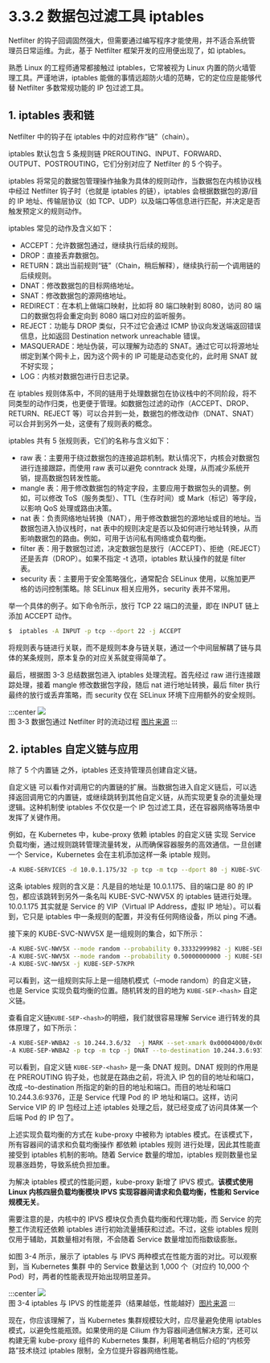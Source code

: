 # 3.3.2 数据包过滤工具 iptables

Netfilter 的钩子回调固然强大，但需要通过编写程序才能使用，并不适合系统管理员日常运维。为此，基于 Netfilter 框架开发的应用便出现了，如 iptables。

熟悉 Linux 的工程师通常都接触过 iptables，它常被视为 Linux 内置的防火墙管理工具。严谨地讲，iptables 能做的事情远超防火墙的范畴，它的定位应是能够代替 Netfilter 多数常规功能的 IP 包过滤工具。

## 1. iptables 表和链

Netfilter 中的钩子在 iptables 中的对应称作“链”（chain）。

iptables 默认包含 5 条规则链 PREROUTING、INPUT、FORWARD、OUTPUT、POSTROUTING，它们分别对应了 Netfilter 的 5 个钩子。

iptables 将常见的数据包管理操作抽象为具体的规则动作，当数据包在内核协议栈中经过 Netfilter 钩子时（也就是 iptables 的链），iptables 会根据数据包的源/目的 IP 地址、传输层协议（如 TCP、UDP）以及端口等信息进行匹配，并决定是否触发预定义的规则动作。

iptables 常见的动作及含义如下：

- ACCEPT：允许数据包通过，继续执行后续的规则。
- DROP：直接丢弃数据包。
- RETURN：跳出当前规则“链”（Chain，稍后解释），继续执行前一个调用链的后续规则。
- DNAT：修改数据包的目标网络地址。
- SNAT：修改数据包的源网络地址。
- REDIRECT：在本机上做端口映射，比如将 80 端口映射到 8080，访问 80 端口的数据包将会重定向到 8080 端口对应的监听服务。
- REJECT：功能与 DROP 类似，只不过它会通过 ICMP 协议向发送端返回错误信息，比如返回 Destination network unreachable 错误。
- MASQUERADE：地址伪装，可以理解为动态的 SNAT。通过它可以将源地址绑定到某个网卡上，因为这个网卡的 IP 可能是动态变化的，此时用 SNAT 就不好实现；
- LOG：内核对数据包进行日志记录。

在 iptables 规则体系中，不同的链用于处理数据包在协议栈中的不同阶段，将不同类型的动作归类，也更便于管理。如数据包过滤的动作（ACCEPT、DROP、RETURN、REJECT 等）可以合并到一处，数据包的修改动作（DNAT、SNAT）可以合并到另外一处，这便有了规则表的概念。

iptables 共有 5 张规则表，它们的名称与含义如下：
 
- raw 表：主要用于绕过数据包的连接追踪机制。默认情况下，内核会对数据包进行连接跟踪，而使用 raw 表可以避免 conntrack 处理，从而减少系统开销，提高数据包转发性能。
- mangle 表：用于修改数据包的特定字段，主要应用于数据包头的调整。例如，可以修改 ToS（服务类型）、TTL（生存时间）或 Mark（标记）等字段，以影响 QoS 处理或路由决策。
- nat 表：负责网络地址转换（NAT），用于修改数据包的源地址或目的地址。当数据包进入协议栈时，nat 表中的规则决定是否以及如何进行地址转换，从而影响数据包的路由。例如，可用于访问私有网络或负载均衡。
- filter 表：用于数据包过滤，决定数据包是放行（ACCEPT）、拒绝（REJECT）还是丢弃（DROP）。如果不指定 -t 选项，iptables 默认操作的就是 filter 表。
- security 表：主要用于安全策略强化，通常配合 SELinux 使用，以施加更严格的访问控制策略。除 SELinux 相关应用外，security 表并不常用。

举一个具体的例子。如下命令所示，放行 TCP 22 端口的流量，即在 INPUT 链上添加 ACCEPT 动作。

```bash
$  iptables -A INPUT -p tcp --dport 22 -j ACCEPT
```

将规则表与链进行关联，而不是规则本身与链关联，通过一个中间层解耦了链与具体的某条规则，原本复杂的对应关系就变得简单了。

最后，根据图 3-3 总结数据包进入 iptables 处理流程。首先经过 raw 进行连接跟踪处理，接着 mangle 修改数据包字段，随后 nat 进行地址转换，最后 filter 执行最终的放行或丢弃策略，而 security 仅在 SELinux 环境下应用额外的安全规则。

:::center
  ![](../assets/Netfilter-packet-flow.svg)<br/>
  图 3-3 数据包通过 Netfilter 时的流动过程 [图片来源](https://en.wikipedia.org/wiki/Netfilter)
:::

## 2. iptables 自定义链与应用

除了 5 个内置链 之外，iptables 还支持管理员创建自定义链。

自定义链 可以看作对调用它的内置链的扩展。当数据包进入自定义链后，可以选择返回调用它的内置链，或继续跳转到其他自定义链，从而实现更复杂的流量处理逻辑。这种机制使 iptables 不仅仅是一个 IP 包过滤工具，还在容器网络等场景中发挥了关键作用。

例如，在 Kubernetes 中，kube-proxy 依赖 iptables 的自定义链 实现 Service 负载均衡，通过规则跳转管理流量转发，从而确保容器服务的高效通信。一旦创建一个 Service，Kubernetes 会在主机添加这样一条 iptable 规则。

```bash
-A KUBE-SERVICES -d 10.0.1.175/32 -p tcp -m tcp --dport 80 -j KUBE-SVC-NWV5X
```
这条 iptables 规则的含义是：凡是目的地址是 10.0.1.175、目的端口是 80 的 IP 包，都应该跳转到另外一条名叫 KUBE-SVC-NWV5X 的 iptables 链进行处理。10.0.1.175 其实就是 Service 的 VIP（Virtual IP Address，虚拟 IP 地址）。可以看到，它只是 iptables 中一条规则的配置，并没有任何网络设备，所以 ping 不通。

接下来的 KUBE-SVC-NWV5X 是一组规则的集合，如下所示：

```bash
-A KUBE-SVC-NWV5X --mode random --probability 0.33332999982 -j KUBE-SEP-WNBA2
-A KUBE-SVC-NWV5X --mode random --probability 0.50000000000 -j KUBE-SEP-X3P26
-A KUBE-SVC-NWV5X -j KUBE-SEP-57KPR
```
可以看到，这一组规则实际上是一组随机模式（–mode random）的自定义链，也是 Service 实现负载均衡的位置。随机转发的目的地为 `KUBE-SEP-<hash>` 自定义链。

查看自定义链`KUBE-SEP-<hash>`的明细，我们就很容易理解 Service 进行转发的具体原理了，如下所示：

```bash
-A KUBE-SEP-WNBA2 -s 10.244.3.6/32  -j MARK --set-xmark 0x00004000/0x00004000
-A KUBE-SEP-WNBA2 -p tcp -m tcp -j DNAT --to-destination 10.244.3.6:9376
```
可以看到，自定义链 `KUBE-SEP-<hash>` 是一条 DNAT 规则。DNAT 规则的作用是在 PREROUTING 钩子处，也就是在路由之前，将流入 IP 包的目的地址和端口，改成 –to-destination 所指定的新的目的地址和端口。而目的地址和端口 10.244.3.6:9376，正是 Service 代理 Pod 的 IP 地址和端口。这样，访问 Service VIP 的 IP 包经过上述 iptables 处理之后，就已经变成了访问具体某一个后端 Pod 的 IP 包了。

上述实现负载均衡的方式在 kube-proxy 中被称为 iptables 模式。在该模式下，所有容器间的请求和负载均衡操作 都依赖 iptables 规则 进行处理，因此其性能直接受到 iptables 机制的影响。随着 Service 数量的增加，iptables 规则数量也呈现暴涨趋势，导致系统负担加重。

为解决 iptables 模式的性能问题，kube-proxy 新增了 IPVS 模式。**该模式使用 Linux 内核四层负载均衡模块 IPVS 实现容器间请求和负载均衡，性能和 Service 规模无关**。

需要注意的是，内核中的 IPVS 模块仅负责负载均衡和代理功能，而 Service 的完整工作流程还依赖 iptables 进行初始流量捕获和过滤。不过，这些 iptables 规则仅用于辅助，其数量相对有限，不会随着 Service 数量增加而指数级膨胀。

如图 3-4 所示，展示了 iptables 与 IPVS 两种模式在性能方面的对比。可以观察到，当 Kubernetes 集群 中的 Service 数量达到 1,000 个（对应约 10,000 个 Pod）时，两者的性能表现开始出现明显差异。

:::center
  ![](../assets/iptables-vs-ipvs.png)<br/>
  图 3-4 iptables 与 IPVS 的性能差异（结果越低，性能越好）[图片来源](https://www.tigera.io/blog/comparing-kube-proxy-modes-iptables-or-ipvs/)
:::

现在，你应该理解了，当 Kubernetes 集群规模较大时，应尽量避免使用 iptables 模式，以避免性能瓶颈。如果使用的是 Cilium 作为容器间通信解决方案，还可以构建无需 kube-proxy 组件的 Kubernetes 集群，利用笔者稍后介绍的“内核旁路”技术绕过 iptables 限制，全方位提升容器网络性能。 
